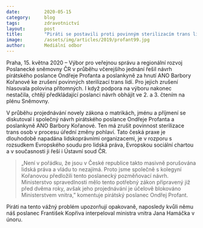 ```yaml
---
date:         2020-05-15
category:     blog
tags:         zdravotnictví
layout:       post
title:        "Piráti se postavili proti povinným sterilizacím trans lidí"
image:        /assets/img/articles/2019/profant99.jpg
author:       Mediální odbor
---  
```


Praha, 15. května 2020 – Výbor pro veřejnou správu a regionální rozvoj Poslanecké sněmovny ČR v průběhu včerejšího jednání řešil návrh pirátského poslance Ondřeje Profanta a poslankyně za hnutí ANO Barbory Kořanové ke zrušení povinných sterilizací trans lidí. Pro jejich zrušení hlasovala polovina přítomných. I když podpora na výboru nakonec nestačila, chtějí předkládající poslanci návrh obhájit ve 2. a 3. čtením na plénu Sněmovny.

V průběhu projednávání novely zákona o matrikách, jménu a příjmení se diskutoval i společný návrh pirátského poslance Ondřeje Profanta a poslankyně ANO Barbory Kořanové. Ten má zrušit povinnost sterilizace trans osob v procesu úřední změny pohlaví. Tato česká praxe je dlouhodobě napadána lidskoprávními organizacemi, je v rozporu s rozsudkem Evropského soudu pro lidská práva, Evropskou sociální chartou a v současnosti ji řeší i Ústavní soud ČR. 

> „Není v pořádku, že jsou v České republice takto masivně porušována lidská práva a vládu to nezajímá. Proto jsme společně s kolegyní Kořanovou předložili tento poslanecký pozměňovací návrh. Ministerstvo spravedlnosti mělo tento potřebný zákon připravený již před dvěma roky, avšak jeho projednávání je účelově blokováno Ministerstvem vnitra,” komentuje pirátský poslanec Ondřej Profant.

Piráti na tento vážný problém upozorňují opakovaně, naposledy kvůli němu náš poslanec František Kopřiva interpeloval ministra vnitra Jana Hamáčka v únoru.
